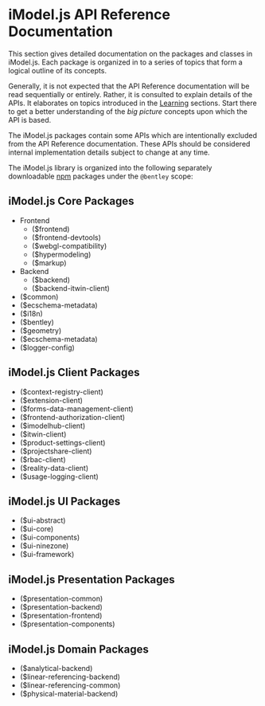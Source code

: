 # iModel.js API Reference Documentation

This section gives detailed documentation on the packages and classes in iModel.js. Each package is organized in to a series of topics that form a
logical outline of its concepts.

Generally, it is not expected that the API Reference documentation will be read sequentially or entirely. Rather, it
is consulted to explain details of the APIs. It elaborates on topics introduced in the [Learning](../learning/index.md) sections. Start there to get a
better understanding of the *big picture* concepts upon which the API is based.

The iModel.js packages contain some APIs which are intentionally excluded from the API Reference documentation. These APIs should be considered internal implementation details subject to change at any time.

The iModel.js library is organized into the following separately downloadable [npm](https://www.npmjs.com/) packages under the `@bentley` scope:

## iModel.js Core Packages

- Frontend
  - ($frontend)
  - ($frontend-devtools)
  - ($webgl-compatibility)
  - ($hypermodeling)
  - ($markup)
- Backend
  - ($backend)
  - ($backend-itwin-client)
- ($common)
- ($ecschema-metadata)
- ($i18n)
- ($bentley)
- ($geometry)
- ($ecschema-metadata)
- ($logger-config)

## iModel.js Client Packages

- ($context-registry-client)
- ($extension-client)
- ($forms-data-management-client)
- ($frontend-authorization-client)
- ($imodelhub-client)
- ($itwin-client)
- ($product-settings-client)
- ($projectshare-client)
- ($rbac-client)
- ($reality-data-client)
- ($usage-logging-client)

## iModel.js UI Packages

- ($ui-abstract)
- ($ui-core)
- ($ui-components)
- ($ui-ninezone)
- ($ui-framework)

## iModel.js Presentation Packages

- ($presentation-common)
- ($presentation-backend)
- ($presentation-frontend)
- ($presentation-components)

## iModel.js Domain Packages

- ($analytical-backend)
- ($linear-referencing-backend)
- ($linear-referencing-common)
- ($physical-material-backend)

